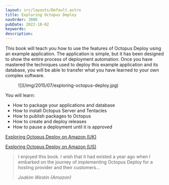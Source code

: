 ```yaml
---
layout: src/layouts/Default.astro
title: Exploring Octopus Deploy
navOrder: 3000
pubDate: 2022-10-02
keywords: 
description: 
---
```


This book will teach you how to use the features of Octopus Deploy using an example application. The application is simple, but it has been designed to show the entire process of deployment automation. Once you have mastered the techniques used to deploy this example application and its database, you will be able to transfer what you have learned to your own complex software.

<div class="wp-block-image"><figure class="aligncenter">![](/img/2015/07/exploring-octopus-deploy.jpg)</figure></div>You will learn:

- How to package your applications and database
- How to install Octopus Server and Tentacles
- How to publish packages to Octopus
- How to create and deploy releases
- How to pause a deployment until it is approved

[Exploring Octopus Deploy on Amazon (UK)](http://www.amazon.co.uk/Exploring-Octopus-Deploy-Deployment-Automation-ebook/dp/B00ZE75P40/)

[Exploring Octopus Deploy on Amazon (US)](http://www.amazon.com/Exploring-Octopus-Deploy-Deployment-Automation-ebook/dp/B00ZE75P40/)

> I enjoyed this book. I wish that it had existed a year ago when I embarked on the journey of implementing Octopus Deploy for a hosting provider and their customers…
> 
> <cite>Joakim Westin (Amazon)</cite>